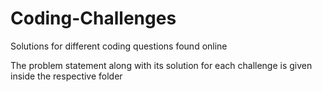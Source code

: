 # Coding-Challenges
Solutions for different coding questions found online

The problem statement along with its solution for each challenge is given inside the respective folder
